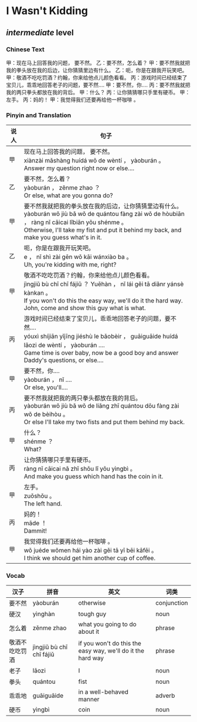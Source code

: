 # I Wasn't Kidding
## *intermediate* level

### Chinese Text
甲：现在马上回答我的问题， 要不然。
乙：要不然，怎么着？
甲：要不然我就把我的拳头放在我的后边，让你猜猜里边有什么。
乙：呃，你是在跟我开玩笑吧。
甲：敬酒不吃吃罚酒？约翰，你来给他点儿颜色看看。
丙：游戏时间已经结束了宝贝儿，乖乖地回答老子的问题，要不然....
甲：要不然，你....
丙：要不然我就把我的两只拳头都放在我的背后。
甲：什么？
丙：让你猜猜哪只手里有硬币。
甲：左手。
丙：妈的！
甲：我觉得我们还要再给他一杯咖啡 。

### Pinyin and Translation
|说人|句子|
|----|----|
|甲|现在马上回答我的问题， 要不然。<br />xiànzài mǎshàng huídá wǒ de wèntí ，  yàoburán 。<br />Answer my question right now or else....|
|乙|要不然，怎么着？<br />yàoburán ， zěnme zhao ？<br />Or else, what are you gonna do?|
|甲|要不然我就把我的拳头放在我的后边，让你猜猜里边有什么。<br />yàoburán wǒ jiù bǎ wǒ de quántou fàng zài wǒ de hòubiān ， ràng nǐ cāicai lǐbiān yǒu shénme 。<br />Otherwise, I'll take my fist and put it behind my back, and make you guess what's in it.|
|乙|呃，你是在跟我开玩笑吧。<br />e ， nǐ shì zài gēn wǒ kāi wánxiào ba 。<br />Uh, you're kidding with me, right?|
|甲|敬酒不吃吃罚酒？约翰，你来给他点儿颜色看看。<br />jìngjiǔ bù chī chī fájiǔ ？ Yuēhàn ， nǐ lái gěi tā diǎnr yánsè kànkan 。<br />If you won't do this the easy way, we'll do it the hard way. John, come and show this guy what is what.|
|丙|游戏时间已经结束了宝贝儿，乖乖地回答老子的问题，要不然....<br />yóuxì shíjiān yǐjīng jiéshù le bǎobèir ， guāiguāide huídá lǎozi de wèntí ， yàoburán ....<br />Game time is over baby, now be a good boy and answer Daddy's questions, or else....|
|甲|要不然，你....<br />yàoburán ， nǐ ....<br />Or else, you'll....|
|丙|要不然我就把我的两只拳头都放在我的背后。<br />yàoburán wǒ jiù bǎ wǒ de liǎng zhī quántou dōu fàng zài wǒ de bèihòu 。<br />Or else I'll take my two fists and put them behind my back.|
|甲|什么？<br />shénme ？<br />What?|
|丙|让你猜猜哪只手里有硬币。<br />ràng nǐ cāicai nǎ zhǐ shǒu lǐ yǒu yìngbì 。<br />And make you guess which hand has the coin in it.|
|甲|左手。<br />zuǒshǒu 。<br />The left hand.|
|丙|妈的！<br />māde ！<br />Dammit!|
|甲|我觉得我们还要再给他一杯咖啡 。<br />wǒ juéde wǒmen hái yào zài gěi tā yī bēi kāfēi  。<br />I think we should get him another cup of coffee.|
### Vocab
|汉子|拼音|英文|词类|
|----|----|----|----|
|要不然|yàoburán|otherwise|conjunction|
|硬汉|yìnghàn|tough guy|noun|
|怎么着|zěnme zhao|what you going to do about it|phrase|
|敬酒不吃吃罚酒|jìngjiǔ bù chī chī fájiǔ|if you won't do this the easy way, we'll do it the hard way|phrase|
|老子|lǎozi|I|noun|
|拳头|quántou|fist|noun|
|乖乖地|guāiguāide|in a well-behaved manner|adverb|
|硬币|yìngbì|coin|noun|